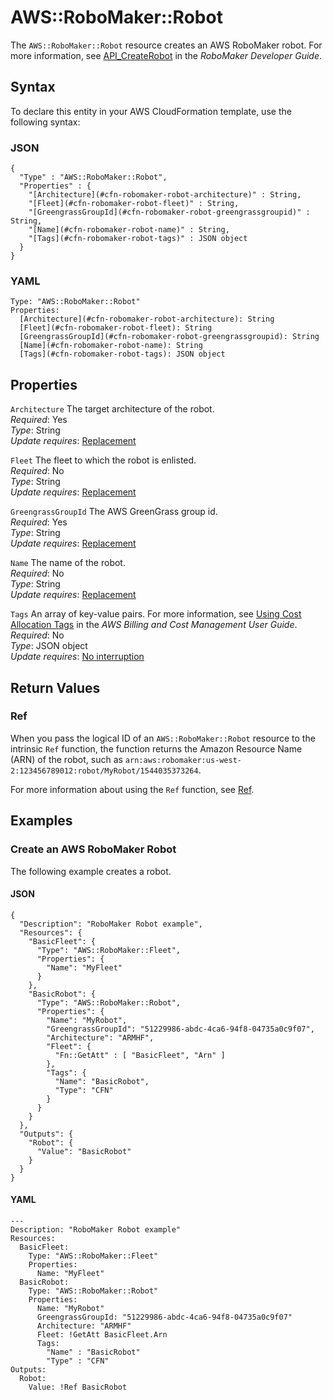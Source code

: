 # AWS::RoboMaker::Robot<a name="aws-resource-robomaker-robot"></a>

The `AWS::RoboMaker::Robot` resource creates an AWS RoboMaker robot\. For more information, see [API\_CreateRobot](https://docs.aws.amazon.com/robomaker/latest/dg/API_CreateRobot) in the *RoboMaker Developer Guide*\. 

## Syntax<a name="aws-resource-robomaker-robot-syntax"></a>

To declare this entity in your AWS CloudFormation template, use the following syntax:

### JSON<a name="aws-resource-robomaker-robot-syntax.json"></a>

```
{
  "Type" : "AWS::RoboMaker::Robot",
  "Properties" : {
    "[Architecture](#cfn-robomaker-robot-architecture)" : String,
    "[Fleet](#cfn-robomaker-robot-fleet)" : String,
    "[GreengrassGroupId](#cfn-robomaker-robot-greengrassgroupid)" : String,
    "[Name](#cfn-robomaker-robot-name)" : String,
    "[Tags](#cfn-robomaker-robot-tags)" : JSON object
  }
}
```

### YAML<a name="aws-resource-robomaker-robot-syntax.yaml"></a>

```
Type: "AWS::RoboMaker::Robot"
Properties:
  [Architecture](#cfn-robomaker-robot-architecture): String
  [Fleet](#cfn-robomaker-robot-fleet): String
  [GreengrassGroupId](#cfn-robomaker-robot-greengrassgroupid): String
  [Name](#cfn-robomaker-robot-name): String
  [Tags](#cfn-robomaker-robot-tags): JSON object
```

## Properties<a name="aws-resource-robomaker-robot-properties"></a>

`Architecture`  <a name="cfn-robomaker-robot-architecture"></a>
The target architecture of the robot\.  
 *Required*: Yes  
 *Type*: String  
 *Update requires*: [Replacement](using-cfn-updating-stacks-update-behaviors.md#update-replacement) 

`Fleet`  <a name="cfn-robomaker-robot-fleet"></a>
The fleet to which the robot is enlisted\.  
 *Required*: No  
 *Type*: String  
 *Update requires*: [Replacement](using-cfn-updating-stacks-update-behaviors.md#update-replacement) 

`GreengrassGroupId`  <a name="cfn-robomaker-robot-greengrassgroupid"></a>
The AWS GreenGrass group id\.  
 *Required*: Yes  
 *Type*: String  
 *Update requires*: [Replacement](using-cfn-updating-stacks-update-behaviors.md#update-replacement) 

`Name`  <a name="cfn-robomaker-robot-name"></a>
The name of the robot\.  
 *Required*: No  
 *Type*: String  
 *Update requires*: [Replacement](using-cfn-updating-stacks-update-behaviors.md#update-replacement) 

`Tags`  <a name="cfn-robomaker-robot-tags"></a>
An array of key\-value pairs\. For more information, see [Using Cost Allocation Tags](https://docs.aws.amazon.com/awsaccountbilling/latest/aboutv2/cost-alloc-tags.html) in the *AWS Billing and Cost Management User Guide*\.  
 *Required*: No  
 *Type*: JSON object  
 *Update requires*: [No interruption](using-cfn-updating-stacks-update-behaviors.md#update-no-interrupt) 

## Return Values<a name="aws-resource-robomaker-robot-returnvalues"></a>

### Ref<a name="aws-resource-robomaker-robot-ref"></a>

When you pass the logical ID of an `AWS::RoboMaker::Robot` resource to the intrinsic `Ref` function, the function returns the Amazon Resource Name \(ARN\) of the robot, such as `arn:aws:robomaker:us-west-2:123456789012:robot/MyRobot/1544035373264`\. 

For more information about using the `Ref` function, see [Ref](intrinsic-function-reference-ref.md)\. 

## Examples<a name="aws-resource-robomaker-robot-examples"></a>

### Create an AWS RoboMaker Robot<a name="aws-resource-robomaker-robot-example1"></a>

The following example creates a robot\.

#### JSON<a name="aws-resource-robomaker-robot-example1.json"></a>

```
{
  "Description": "RoboMaker Robot example",
  "Resources": {
    "BasicFleet": {
      "Type": "AWS::RoboMaker::Fleet",
      "Properties": {
        "Name": "MyFleet"
      }
    },
    "BasicRobot": {
      "Type": "AWS::RoboMaker::Robot",
      "Properties": {
        "Name": "MyRobot",
        "GreengrassGroupId": "51229986-abdc-4ca6-94f8-04735a0c9f07",
        "Architecture": "ARMHF",
        "Fleet": { 
          "Fn::GetAtt" : [ "BasicFleet", "Arn" ] 
        },
        "Tags": {
          "Name": "BasicRobot",
          "Type": "CFN"
        }
      }
    }
  },
  "Outputs": {
    "Robot": {
      "Value": "BasicRobot"
    }
  }
}
```

#### YAML<a name="aws-resource-robomaker-robot-example1.yaml"></a>

```
---
Description: "RoboMaker Robot example"
Resources:
  BasicFleet:
    Type: "AWS::RoboMaker::Fleet"
    Properties:
      Name: "MyFleet"
  BasicRobot:
    Type: "AWS::RoboMaker::Robot"
    Properties:
      Name: "MyRobot"
      GreengrassGroupId: "51229986-abdc-4ca6-94f8-04735a0c9f07"
      Architecture: "ARMHF"
      Fleet: !GetAtt BasicFleet.Arn
      Tags:
        "Name" : "BasicRobot"
        "Type" : "CFN"
Outputs:
  Robot:
    Value: !Ref BasicRobot
```